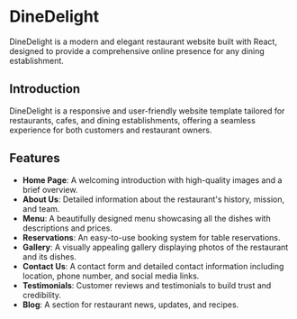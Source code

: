 # DineDelight

DineDelight is a modern and elegant restaurant website built with React, designed to provide a comprehensive online presence for any dining establishment.

## Introduction

DineDelight is a responsive and user-friendly website template tailored for restaurants, cafes, and dining establishments, offering a seamless experience for both customers and restaurant owners.

## Features

- **Home Page**: A welcoming introduction with high-quality images and a brief overview.
- **About Us**: Detailed information about the restaurant's history, mission, and team.
- **Menu**: A beautifully designed menu showcasing all the dishes with descriptions and prices.
- **Reservations**: An easy-to-use booking system for table reservations.
- **Gallery**: A visually appealing gallery displaying photos of the restaurant and its dishes.
- **Contact Us**: A contact form and detailed contact information including location, phone number, and social media links.
- **Testimonials**: Customer reviews and testimonials to build trust and credibility.
- **Blog**: A section for restaurant news, updates, and recipes.

